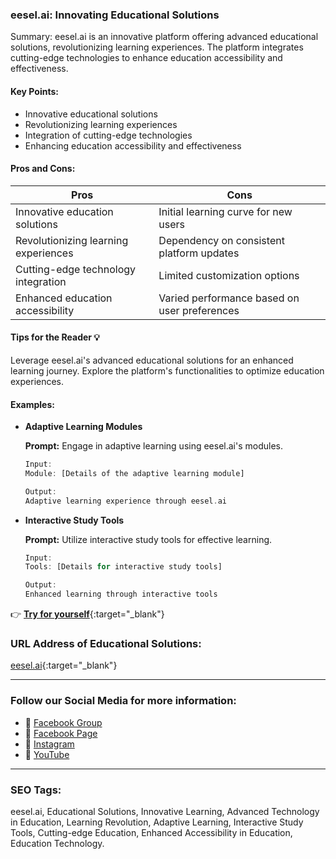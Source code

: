 ### eesel.ai: Innovating Educational Solutions

Summary: eesel.ai is an innovative platform offering advanced educational solutions, revolutionizing learning experiences. The platform integrates cutting-edge technologies to enhance education accessibility and effectiveness.

#### Key Points:

- Innovative educational solutions
- Revolutionizing learning experiences
- Integration of cutting-edge technologies
- Enhancing education accessibility and effectiveness

#### Pros and Cons:

| Pros                                     | Cons                                        |
| ---------------------------------------- | -------------------------------------------- |
| Innovative education solutions           | Initial learning curve for new users         |
| Revolutionizing learning experiences     | Dependency on consistent platform updates    |
| Cutting-edge technology integration     | Limited customization options                |
| Enhanced education accessibility         | Varied performance based on user preferences |

#### Tips for the Reader 💡

Leverage eesel.ai's advanced educational solutions for an enhanced learning journey. Explore the platform's functionalities to optimize education experiences.

#### Examples:

- **Adaptive Learning Modules**

    **Prompt:** Engage in adaptive learning using eesel.ai's modules.

    ```dart
    Input:
    Module: [Details of the adaptive learning module]

    Output:
    Adaptive learning experience through eesel.ai
    ```

- **Interactive Study Tools**

    **Prompt:** Utilize interactive study tools for effective learning.

    ```dart
    Input:
    Tools: [Details for interactive study tools]

    Output:
    Enhanced learning through interactive tools
    ```

👉 [**Try for yourself**](https://www.eesel.ai/){:target="_blank"}

### URL Address of Educational Solutions:

[eesel.ai](https://www.eesel.ai/){:target="_blank"}

<hr>

### Follow our Social Media for more information:

- 📘 <a href="https://www.facebook.com/groups/trionxai" target="_blank">Facebook Group</a>
- 📄 <a href="https://www.facebook.com/ai.trionxai" target="_blank">Facebook Page</a>
- 📸 <a href="https://www.instagram.com/trionxai/" target="_blank">Instagram</a>
- 🎥 <a href="https://www.youtube.com/@robotdocs/" target="_blank">YouTube</a>

<hr>

### SEO Tags:

eesel.ai, Educational Solutions, Innovative Learning, Advanced Technology in Education, Learning Revolution, Adaptive Learning, Interactive Study Tools, Cutting-edge Education, Enhanced Accessibility in Education, Education Technology.